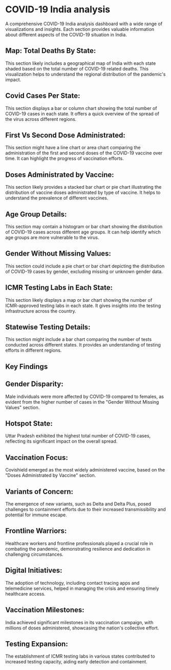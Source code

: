 # COVID-19 India analysis

A comprehensive COVID-19 India analysis dashboard with a wide range of visualizations and insights. Each section provides valuable information about different aspects of the COVID-19 situation in India.

## Map: Total Deaths By State:

This section likely includes a geographical map of India with each state shaded based on the total number of COVID-19 related deaths. This visualization helps to understand the regional distribution of the pandemic's impact.

## Covid Cases Per State:

This section displays a bar or column chart showing the total number of COVID-19 cases in each state. It offers a quick overview of the spread of the virus across different regions.

## First Vs Second Dose Administrated:

This section might have a line chart or area chart comparing the administration of the first and second doses of the COVID-19 vaccine over time. It can highlight the progress of vaccination efforts.

## Doses Administrated by Vaccine:

This section likely provides a stacked bar chart or pie chart illustrating the distribution of vaccine doses administrated by type of vaccine. It helps to understand the prevalence of different vaccines.

## Age Group Details:

This section may contain a histogram or bar chart showing the distribution of COVID-19 cases across different age groups. It can help identify which age groups are more vulnerable to the virus.

## Gender Without Missing Values:

This section could include a pie chart or bar chart depicting the distribution of COVID-19 cases by gender, excluding missing or unknown gender data.

## ICMR Testing Labs in Each State:

This section likely displays a map or bar chart showing the number of ICMR-approved testing labs in each state. It gives insights into the testing infrastructure across the country.

## Statewise Testing Details:

This section might include a bar chart comparing the number of tests conducted across different states. It provides an understanding of testing efforts in different regions.


## Key Findings

## Gender Disparity: 

Male individuals were more affected by COVID-19 compared to females, as evident from the higher number of cases in the "Gender Without Missing Values" section.

## Hotspot State: 

Uttar Pradesh exhibited the highest total number of COVID-19 cases, reflecting its significant impact on the overall spread.

## Vaccination Focus:

Covishield emerged as the most widely administered vaccine, based on the "Doses Administrated by Vaccine" section.

## Variants of Concern: 

The emergence of new variants, such as Delta and Delta Plus, posed challenges to containment efforts due to their increased transmissibility and potential for immune escape.

## Frontline Warriors: 

Healthcare workers and frontline professionals played a crucial role in combating the pandemic, demonstrating resilience and dedication in challenging circumstances.

## Digital Initiatives: 

The adoption of technology, including contact tracing apps and telemedicine services, helped in managing the crisis and ensuring timely healthcare access.

## Vaccination Milestones: 

India achieved significant milestones in its vaccination campaign, with millions of doses administered, showcasing the nation's collective effort.

## Testing Expansion: 

The establishment of ICMR testing labs in various states contributed to increased testing capacity, aiding early detection and containment.
